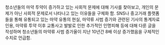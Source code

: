 청소년들의 마약 투약이 증가하고 있는 사회적 문제에 대해 기사를 찾아보고, 개인의 문제가 아닌 사회적 문제로서 나타나고 있는 이유들을 구체화 함. SNS나 중고거래 플랫폼들을 통해 유통되고 있는 마약 유통의 현실, 마약류 사범 증가와 관련된 기사의 통계자료 인용, 마약류 투약 이후 교통사고 발발로 인한 추가적인 인명피해 등에 대해 다룬 글을 작성하며 청소년들의 마약류 사범 증가율이 지난 10년간 8배 이상 증가했음을 구체적인 수치로 언급함.